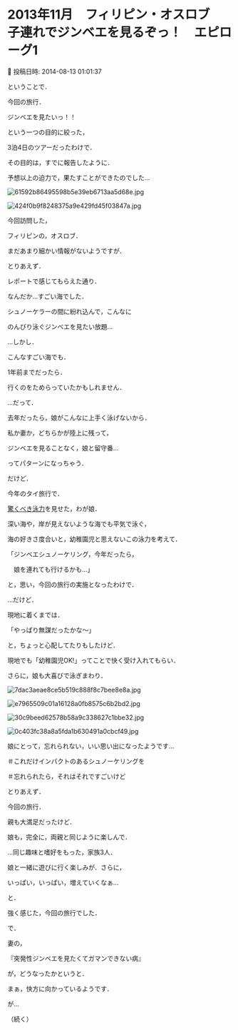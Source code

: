 # 2013年11月　フィリピン・オスロブ　子連れでジンベエを見るぞっ！　エピローグ1

📅 投稿日時: 2014-08-13 01:01:37

ということで．


今回の旅行．


ジンベエを見たいっ！！


という一つの目的に絞った，


3泊4日のツアーだったわけで．





その目的は，すでに報告したように．


予想以上の迫力で，果たすことができたのでした…




![61592b86495598b5e39eb6713aa5d68e.jpg](images/61592b86495598b5e39eb6713aa5d68e.jpg)









![424f0b9f8248375a9e429fd45f03847a.jpg](images/424f0b9f8248375a9e429fd45f03847a.jpg)




今回訪問した，


フィリピンの，オスロブ．


まだあまり細かい情報がないようですが．


とりあえず．


レポートで感じてもらえた通り．


なんだか…すごい海でした．





シュノーケラーの間に紛れ込んで，こんなに


のんびり泳ぐジンベエを見たい放題…





…しかし．


こんなすごい海でも．


1年前までだったら．


行くのをためらっていたかもしれません．





…だって．


去年だったら，娘がこんなに上手く泳げないから．


私か妻か，どちらかが陸上に残って，


ジンベエを見ることなく，娘と留守番…


ってパターンになっちゃう．





だけど．


今年のタイ旅行で．


[驚くべき泳力](d20131125.md)を見せた，わが娘．


深い海や，岸が見えないような海でも平気で泳ぐ，


海の好きさ度合いと，幼稚園児と思えないこの泳力を考えて．





「ジンベエシュノーケリング，今年だったら，


　娘を連れても行けるかも…」





と，思い，今回の旅行の実施となったわけで．





…だけど．


現地に着くまでは．


「やっぱり無謀だったかな～」


と，ちょっと心配してたりもしたけど．





現地でも「幼稚園児OK!」ってことで快く受け入れてもらい．


さらに，娘も大喜びで泳ぎまわり．




![7dac3aeae8ce5b519c888f8c7bee8e8a.jpg](images/7dac3aeae8ce5b519c888f8c7bee8e8a.jpg)









![e7965509c01a16128a0fb8575c6b2bd2.jpg](images/e7965509c01a16128a0fb8575c6b2bd2.jpg)









![30c9beed62578b58a9c338627c1bbe32.jpg](images/30c9beed62578b58a9c338627c1bbe32.jpg)









![0c403fc38a8a5fda1b630491a0cbcf49.jpg](images/0c403fc38a8a5fda1b630491a0cbcf49.jpg)




娘にとって，忘れられない，いい思い出になったようです…


＃これだけインパクトのあるシュノーケリングを


＃忘れられたら，それはそれですごいけど





とりあえず．


今回の旅行．


親も大満足だったけど．


娘も，完全に，両親と同じように楽しんで．





…同じ趣味と嗜好をもった，家族3人．


娘と一緒に遊びに行く楽しみが．さらに，


いっぱい，いっぱい，増えていくなぁ…





と．


強く感じた，今回の旅行でした．








で．


妻の，


『突発性ジンベエを見たくてガマンできない病』


が，どうなったかというと．


まぁ，快方に向かっているようです．





が…


（続く）
